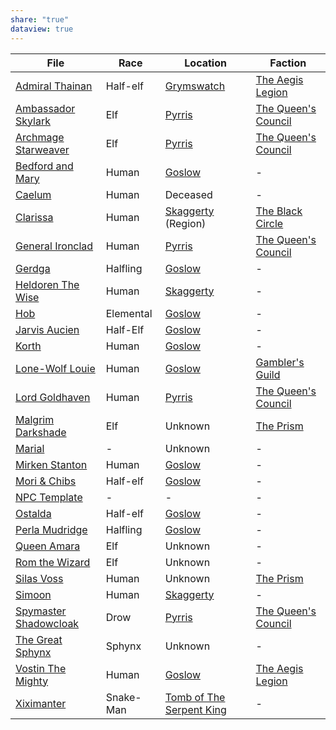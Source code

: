 ```yaml
---
share: "true"
dataview: true
---
```


| File                                                                                                                | Race      | Location                                                                            | Faction                                                                                                         |
| ------------------------------------------------------------------------------------------------------------------- | --------- | ----------------------------------------------------------------------------------- | --------------------------------------------------------------------------------------------------------------- |
| [Admiral Thainan](../../Maps%20&%20Geography/Cities%20&%20Towns/Grymswatch/NPCs/Admiral%20Thainan.md)                             | Half-elf  | [Grymswatch](../../Maps%20&%20Geography/Cities%20&%20Towns/Grymswatch/Grymswatch.md)            | [The Aegis Legion](../../Peoples%20&%20Factions/The%20Aegis%20Legion/The%20Aegis%20Legion.md)                                   |
| [Ambassador Skylark](../../Maps%20&%20Geography/Cities%20&%20Towns/Pyrris/NPCs/The%20Queen's%20Council/Ambassador%20Skylark.md)       | Elf       | [Pyrris](../../Maps%20&%20Geography/Cities%20&%20Towns/Pyrris/Pyrris.md)                        | [The Queen's Council](../../Maps%20&%20Geography/Cities%20&%20Towns/Pyrris/NPCs/The%20Queen's%20Council/The%20Queen's%20Council.md) |
| [Archmage Starweaver](../../Maps%20&%20Geography/Cities%20&%20Towns/Pyrris/NPCs/The%20Queen's%20Council/Archmage%20Starweaver.md)     | Elf       | [Pyrris](../../Maps%20&%20Geography/Cities%20&%20Towns/Pyrris/Pyrris.md)                        | [The Queen's Council](../../Maps%20&%20Geography/Cities%20&%20Towns/Pyrris/NPCs/The%20Queen's%20Council/The%20Queen's%20Council.md) |
| [Bedford and Mary](../../Maps%20&%20Geography/Cities%20&%20Towns/Goslow/NPCs/Bedford%20and%20Mary.md)                               | Human     | [Goslow](../../Maps%20&%20Geography/Cities%20&%20Towns/Goslow/Goslow.md)                        | \-                                                                                                              |
| [Caelum](../../History%20&%20Lore/Legends/Caelum.md)                                                                        | Human     | Deceased                                                                            | \-                                                                                                              |
| [Clarissa](../../Peoples%20&%20Factions/The%20Black%20Circle/NPCs/Clarissa.md)                                                  | Human     | [Skaggerty](Skaggerty.md) (Region)                                                              | [The Black Circle](../../Peoples%20&%20Factions/The%20Black%20Circle/The%20Black%20Circle.md)                                   |
| [General Ironclad](../../Maps%20&%20Geography/Cities%20&%20Towns/Pyrris/NPCs/The%20Queen's%20Council/General%20Ironclad.md)           | Human     | [Pyrris](../../Maps%20&%20Geography/Cities%20&%20Towns/Pyrris/Pyrris.md)                        | [The Queen's Council](../../Maps%20&%20Geography/Cities%20&%20Towns/Pyrris/NPCs/The%20Queen's%20Council/The%20Queen's%20Council.md) |
| [Gerdga](../../Maps%20&%20Geography/Cities%20&%20Towns/Goslow/NPCs/Gerdga.md)                                                   | Halfling  | [Goslow](../../Maps%20&%20Geography/Cities%20&%20Towns/Goslow/Goslow.md)                        | \-                                                                                                              |
| [Heldoren The Wise](../../Maps%20&%20Geography/Cities%20&%20Towns/Skaggerty/NPCs/Heldoren%20The%20Wise.md)                          | Human     | [Skaggerty](../../Maps%20&%20Geography/Cities%20&%20Towns/Skaggerty/Skaggerty.md)               | \-                                                                                                              |
| [Hob](../../Maps%20&%20Geography/Cities%20&%20Towns/Goslow/NPCs/Hob.md)                                                         | Elemental | [Goslow](../../Maps%20&%20Geography/Cities%20&%20Towns/Goslow/Goslow.md)                        | \-                                                                                                              |
| [Jarvis Aucien](../../Maps%20&%20Geography/Cities%20&%20Towns/Goslow/NPCs/Jarvis%20Aucien.md)                                     | Half-Elf  | [Goslow](../../Maps%20&%20Geography/Cities%20&%20Towns/Goslow/Goslow.md)                        | \-                                                                                                              |
| [Korth](../../Maps%20&%20Geography/Cities%20&%20Towns/Goslow/NPCs/Korth.md)                                                     | Human     | [Goslow](../../Maps%20&%20Geography/Cities%20&%20Towns/Goslow/Goslow.md)                        | \-                                                                                                              |
| [Lone-Wolf Louie](../../Maps%20&%20Geography/Cities%20&%20Towns/Goslow/NPCs/Lone-Wolf%20Louie.md)                                 | Human     | [Goslow](../../Maps%20&%20Geography/Cities%20&%20Towns/Goslow/Goslow.md)                        | [Gambler's Guild](../../Peoples%20&%20Factions/Gambler's%20Guild/Gambler's%20Guild.md)                                      |
| [Lord Goldhaven](../../Maps%20&%20Geography/Cities%20&%20Towns/Pyrris/NPCs/The%20Queen's%20Council/Lord%20Goldhaven.md)               | Human     | [Pyrris](../../Maps%20&%20Geography/Cities%20&%20Towns/Pyrris/Pyrris.md)                        | [The Queen's Council](../../Maps%20&%20Geography/Cities%20&%20Towns/Pyrris/NPCs/The%20Queen's%20Council/The%20Queen's%20Council.md) |
| [Malgrim Darkshade](../../Peoples%20&%20Factions/The%20Prism/NPCs/Malgrim%20Darkshade.md)                                       | Elf       | Unknown                                                                             | [The Prism](../../Peoples%20&%20Factions/The%20Prism/The%20Prism.md)                                                        |
| [Marial](../../../Marial.md)                                                                        | \-        | Unknown                                                                             | \-                                                                                                              |
| [Mirken Stanton](../../Maps%20&%20Geography/Cities%20&%20Towns/Goslow/NPCs/Mirken%20Stanton.md)                                   | Human     | [Goslow](../../Maps%20&%20Geography/Cities%20&%20Towns/Goslow/Goslow.md)                        | \-                                                                                                              |
| [Mori & Chibs](../../Maps%20&%20Geography/Cities%20&%20Towns/Goslow/NPCs/Mori%20&%20Chibs.md)                                       | Half-elf  | [Goslow](../../Maps%20&%20Geography/Cities%20&%20Towns/Goslow/Goslow.md)                        | \-                                                                                                              |
| [NPC Template](../../../NPC%20Template.md)                                                          | \-        | \-                                                                                  | \-                                                                                                              |
| [Ostalda](../../Maps%20&%20Geography/Cities%20&%20Towns/Goslow/NPCs/Ostalda.md)                                                 | Half-elf  | [Goslow](../../Maps%20&%20Geography/Cities%20&%20Towns/Goslow/Goslow.md)                        | \-                                                                                                              |
| [Perla Mudridge](../../Maps%20&%20Geography/Cities%20&%20Towns/Goslow/NPCs/Perla%20Mudridge.md)                                   | Halfling  | [Goslow](../../Maps%20&%20Geography/Cities%20&%20Towns/Goslow/Goslow.md)                        | \-                                                                                                              |
| [Queen Amara](../../Maps%20&%20Geography/Cities%20&%20Towns/Pyrris/NPCs/Queen%20Amara.md)                                         | Elf       | Unknown                                                                             | \-                                                                                                              |
| [Rom the Wizard](../../History%20&%20Lore/Legends/Rom%20the%20Wizard.md)                                                        | Elf       | Unknown                                                                             | \-                                                                                                              |
| [Silas Voss](../../Peoples%20&%20Factions/The%20Prism/NPCs/Silas%20Voss.md)                                                     | Human     | Unknown                                                                             | [The Prism](../../Peoples%20&%20Factions/The%20Prism/The%20Prism.md)                                                        |
| [Simoon](../../Maps%20&%20Geography/Cities%20&%20Towns/Skaggerty/NPCs/Simoon.md)                                                | Human     | [Skaggerty](../../Maps%20&%20Geography/Cities%20&%20Towns/Skaggerty/Skaggerty.md)               | \-                                                                                                              |
| [Spymaster Shadowcloak](../../Maps%20&%20Geography/Cities%20&%20Towns/Pyrris/NPCs/The%20Queen's%20Council/Spymaster%20Shadowcloak.md) | Drow      | [Pyrris](../../Maps%20&%20Geography/Cities%20&%20Towns/Pyrris/Pyrris.md)                        | [The Queen's Council](../../Maps%20&%20Geography/Cities%20&%20Towns/Pyrris/NPCs/The%20Queen's%20Council/The%20Queen's%20Council.md) |
| [The Great Sphynx](../../History%20&%20Lore/Legends/The%20Great%20Sphynx.md)                                                    | Sphynx    | Unknown                                                                             | \-                                                                                                              |
| [Vostin The Mighty](../../Maps%20&%20Geography/Cities%20&%20Towns/Goslow/NPCs/Vostin%20The%20Mighty.md)                             | Human     | [Goslow](../../Maps%20&%20Geography/Cities%20&%20Towns/Goslow/Goslow.md)                        | [The Aegis Legion](../../Peoples%20&%20Factions/The%20Aegis%20Legion/The%20Aegis%20Legion.md)                                   |
| [Xiximanter](../../History%20&%20Lore/Legends/Xiximanter.md)                                                                | Snake-Man | [Tomb of The Serpent King](../../../Tomb%20of%20The%20Serpent%20King.md) | \-                                                                                                              |
